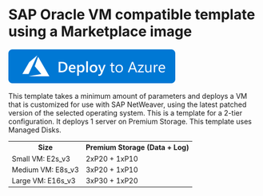 # SAP Oracle VM compatible template using a Marketplace image

[![Deploy To Azure](https://raw.githubusercontent.com/Azure/azure-quickstart-templates/master/1-CONTRIBUTION-GUIDE/images/deploytoazure.svg?sanitize=true)](https://portal.azure.com/#create/Microsoft.Template/uri/https://github.com/mimergel/sap-oracle-vm/blob/main/azuredeploy.json)

This template takes a minimum amount of parameters and deploys a VM that is customized for use with SAP NetWeaver, using the latest patched version of the selected operating system. 
This is a template for a 2-tier configuration. It deploys 1 server on Premium Storage.
This template uses Managed Disks.

<table>
	<tr>
		<th>Size</th>
		<th>Premium Storage (Data + Log)</th>
	</tr>
	<tr>
		<td>Small VM: E2s_v3</td>
		<td>2xP20 + 1xP10</td>
	</tr>
	<tr>
		<td>Medium VM: E8s_v3</td>
		<td>3xP20 + 1xP10</td>
	</tr>
	<tr>
		<td>Large VM: E16s_v3</td>
		<td>3xP30 + 1xP20</td>
	</tr>
</table>				



